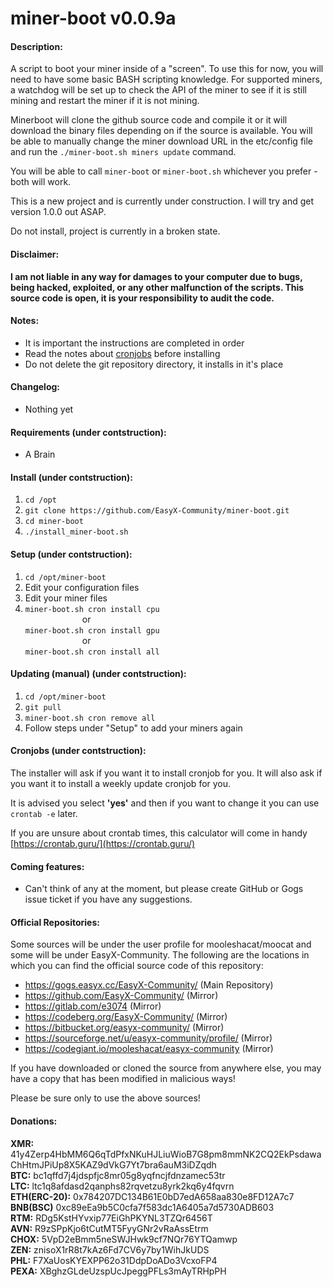 # miner-boot v0.0.9a

#### Description:
A script to boot your miner inside of a "screen". To use this for now, you will need to have some basic BASH scripting knowledge. For supported miners, a watchdog will be set up to check the API of the miner to see if it is still mining and restart the miner if it is not mining.

Minerboot will clone the github source code and compile it or it will download the binary files depending on if the source is available. You will be able to manually change the miner download URL in the etc/config file and run the `./miner-boot.sh miners update` command.

You will be able to call `miner-boot` or `miner-boot.sh` whichever you prefer - both will work.

This is a new project and is currently under construction. I will try and get version 1.0.0 out ASAP.

Do not install, project is currently in a broken state.

#### Disclaimer:
**I am not liable in any way for damages to your computer due to bugs, being hacked, exploited, or any other malfunction of the scripts. This source code is open, it is your responsibility to audit the code.**

#### Notes:
- It is important the instructions are completed in order
- Read the notes about [cronjobs](#cronjobs) before installing
- Do not delete the git repository directory, it installs in it's place

#### Changelog:
- Nothing yet

#### Requirements (under contstruction):
- A Brain

#### Install (under contstruction):
1. `cd /opt`
2. `git clone https://github.com/EasyX-Community/miner-boot.git`
3. `cd miner-boot`
4. `./install_miner-boot.sh`

#### Setup (under contstruction):
1. `cd /opt/miner-boot`
2. Edit your configuration files
3. Edit your miner files
4. ```miner-boot.sh cron install cpu```<br />
             or<br />
   ```miner-boot.sh cron install gpu```<br />
             or<br />
   ```miner-boot.sh cron install all```<br />

#### Updating (manual) (under contstruction):
1. `cd /opt/miner-boot`
2. `git pull`
3. `miner-boot.sh cron remove all`
4. Follow steps under "Setup" to add your miners again 

#### Cronjobs (under contstruction):
The installer will ask if you want it to install cronjob for you. It will also ask if you want it to install a weekly update cronjob for you.

It is advised you select **'yes'** and then if you want to change it you can use `crontab -e` later.

If you are unsure about crontab times, this calculator will come in handy [https://crontab.guru/](https://crontab.guru/)

#### Coming features:
- Can't think of any at the moment, but please create GitHub or Gogs issue ticket if you have any suggestions.

#### Official Repositories:
Some sources will be under the user profile for mooleshacat/moocat and some will be under EasyX-Community. The following are the locations in which you can find the official source code of this repository:
- https://gogs.easyx.cc/EasyX-Community/ (Main Repository)
- https://github.com/EasyX-Community/ (Mirror)
- https://gitlab.com/e3074 (Mirror)
- https://codeberg.org/EasyX-Community/ (Mirror)
- https://bitbucket.org/easyx-community/ (Mirror)
- https://sourceforge.net/u/easyx-community/profile/ (Mirror)
- https://codegiant.io/mooleshacat/easyx-community (Mirror)

If you have downloaded or cloned the source from anywhere else, you may have a copy that has been modified in malicious ways!

Please be sure only to use the above sources!


#### Donations:
**XMR:** 41y4Zerp4HbMM6Q6qTdPfxNKuHJLiuWioB7G8pm8mmNK2CQ2EkPsdawaChHtmJPiUp8X5KAZ9dVkG7Yt7bra6auM3iDZqdh <br />
**BTC:** bc1qffd7j4jdspfjc8mr05g8yqfncjfdnzamec53tr <br />
**LTC:** ltc1q8afdasd2qanphs82rqvetzu8yrk2kq6y4fqvrn <br />
**ETH(ERC-20):** 0x784207DC134B61E0bD7edA658aa830e8FD12A7c7 <br />
**BNB(BSC)** 0xc89eEa9b5C0cfa7f583dc1A6405a7d5730ADB603 <br />
**RTM:** RDg5KstHYvxip77EiGhPKYNL3TZQr6456T <br />
**AVN:** R9zSPpKjo6tCutMT5FyyGNr2vRaAssEtrm <br />
**CHOX:** 5VpD2eBmm5neSWJHwk9cf7NQr76YTQamwp <br />
**ZEN:** znisoX1rR8t7kAz6Fd7CV6y7by1WihJkUDS <br />
**PHL:** F7XaUosKYEXPP62o31DdpDoADo3VcxoFP4 <br />
**PEXA:** XBghzGLdeUzspUcJpeggPFLs3mAyTRHpPH <br />
